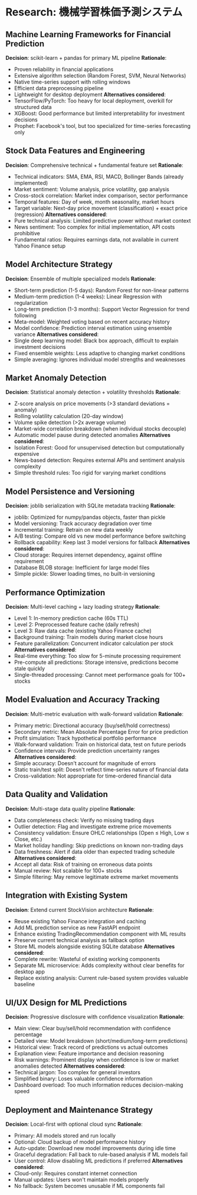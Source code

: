 # Research: 機械学習株価予測システム

## Machine Learning Frameworks for Financial Prediction

**Decision**: scikit-learn + pandas for primary ML pipeline
**Rationale**: 
- Proven reliability in financial applications
- Extensive algorithm selection (Random Forest, SVM, Neural Networks)
- Native time-series support with rolling windows
- Efficient data preprocessing pipeline
- Lightweight for desktop deployment
**Alternatives considered**: 
- TensorFlow/PyTorch: Too heavy for local deployment, overkill for structured data
- XGBoost: Good performance but limited interpretability for investment decisions
- Prophet: Facebook's tool, but too specialized for time-series forecasting only

## Stock Data Features and Engineering

**Decision**: Comprehensive technical + fundamental feature set
**Rationale**:
- Technical indicators: SMA, EMA, RSI, MACD, Bollinger Bands (already implemented)
- Market sentiment: Volume analysis, price volatility, gap analysis
- Cross-stock correlation: Market index comparison, sector performance
- Temporal features: Day of week, month seasonality, market hours
- Target variable: Next-day price movement (classification) + exact price (regression)
**Alternatives considered**:
- Pure technical analysis: Limited predictive power without market context
- News sentiment: Too complex for initial implementation, API costs prohibitive
- Fundamental ratios: Requires earnings data, not available in current Yahoo Finance setup

## Model Architecture Strategy

**Decision**: Ensemble of multiple specialized models
**Rationale**:
- Short-term prediction (1-5 days): Random Forest for non-linear patterns
- Medium-term prediction (1-4 weeks): Linear Regression with regularization
- Long-term prediction (1-3 months): Support Vector Regression for trend following
- Meta-model: Weighted voting based on recent accuracy history
- Model confidence: Prediction interval estimation using ensemble variance
**Alternatives considered**:
- Single deep learning model: Black box approach, difficult to explain investment decisions
- Fixed ensemble weights: Less adaptive to changing market conditions
- Simple averaging: Ignores individual model strengths and weaknesses

## Market Anomaly Detection

**Decision**: Statistical anomaly detection + volatility thresholds
**Rationale**:
- Z-score analysis on price movements (>3 standard deviations = anomaly)
- Rolling volatility calculation (20-day window)
- Volume spike detection (>2x average volume)
- Market-wide correlation breakdown (when individual stocks decouple)
- Automatic model pause during detected anomalies
**Alternatives considered**:
- Isolation Forest: Good for unsupervised detection but computationally expensive
- News-based detection: Requires external APIs and sentiment analysis complexity
- Simple threshold rules: Too rigid for varying market conditions

## Model Persistence and Versioning

**Decision**: joblib serialization with SQLite metadata tracking
**Rationale**:
- joblib: Optimized for numpy/pandas objects, faster than pickle
- Model versioning: Track accuracy degradation over time
- Incremental training: Retrain on new data weekly
- A/B testing: Compare old vs new model performance before switching
- Rollback capability: Keep last 3 model versions for fallback
**Alternatives considered**:
- Cloud storage: Requires internet dependency, against offline requirement
- Database BLOB storage: Inefficient for large model files
- Simple pickle: Slower loading times, no built-in versioning

## Performance Optimization

**Decision**: Multi-level caching + lazy loading strategy
**Rationale**:
- Level 1: In-memory prediction cache (60s TTL)
- Level 2: Preprocessed feature cache (daily refresh) 
- Level 3: Raw data cache (existing Yahoo Finance cache)
- Background training: Train models during market close hours
- Feature parallelization: Concurrent indicator calculation per stock
**Alternatives considered**:
- Real-time everything: Too slow for 5-minute processing requirement
- Pre-compute all predictions: Storage intensive, predictions become stale quickly
- Single-threaded processing: Cannot meet performance goals for 100+ stocks

## Model Evaluation and Accuracy Tracking

**Decision**: Multi-metric evaluation with walk-forward validation
**Rationale**:
- Primary metric: Directional accuracy (buy/sell/hold correctness)
- Secondary metric: Mean Absolute Percentage Error for price prediction
- Profit simulation: Track hypothetical portfolio performance
- Walk-forward validation: Train on historical data, test on future periods
- Confidence intervals: Provide prediction uncertainty ranges
**Alternatives considered**:
- Simple accuracy: Doesn't account for magnitude of errors
- Static train/test split: Doesn't reflect time-series nature of financial data
- Cross-validation: Not appropriate for time-ordered financial data

## Data Quality and Validation

**Decision**: Multi-stage data quality pipeline
**Rationale**:
- Data completeness check: Verify no missing trading days
- Outlier detection: Flag and investigate extreme price movements
- Consistency validation: Ensure OHLC relationships (Open ≤ High, Low ≤ Close, etc.)
- Market holiday handling: Skip predictions on known non-trading days
- Data freshness: Alert if data older than expected trading schedule
**Alternatives considered**:
- Accept all data: Risk of training on erroneous data points
- Manual review: Not scalable for 100+ stocks
- Simple filtering: May remove legitimate extreme market movements

## Integration with Existing System

**Decision**: Extend current StockVision architecture
**Rationale**:
- Reuse existing Yahoo Finance integration and caching
- Add ML prediction service as new FastAPI endpoint
- Enhance existing TradingRecommendation component with ML results
- Preserve current technical analysis as fallback option
- Store ML models alongside existing SQLite database
**Alternatives considered**:
- Complete rewrite: Wasteful of existing working components
- Separate ML microservice: Adds complexity without clear benefits for desktop app
- Replace existing analysis: Current rule-based system provides valuable baseline

## UI/UX Design for ML Predictions

**Decision**: Progressive disclosure with confidence visualization
**Rationale**:
- Main view: Clear buy/sell/hold recommendation with confidence percentage
- Detailed view: Model breakdown (short/medium/long-term predictions)
- Historical view: Track record of predictions vs actual outcomes  
- Explanation view: Feature importance and decision reasoning
- Risk warnings: Prominent display when confidence is low or market anomalies detected
**Alternatives considered**:
- Technical jargon: Too complex for general investors
- Simplified binary: Loses valuable confidence information
- Dashboard overload: Too much information reduces decision-making speed

## Deployment and Maintenance Strategy

**Decision**: Local-first with optional cloud sync
**Rationale**:
- Primary: All models stored and run locally
- Optional: Cloud backup of model performance history
- Auto-update: Download new model improvements during idle time
- Graceful degradation: Fall back to rule-based analysis if ML models fail
- User control: Allow disabling ML predictions if preferred
**Alternatives considered**:
- Cloud-only: Requires constant internet connection
- Manual updates: Users won't maintain models properly
- No fallback: System becomes unusable if ML components fail
